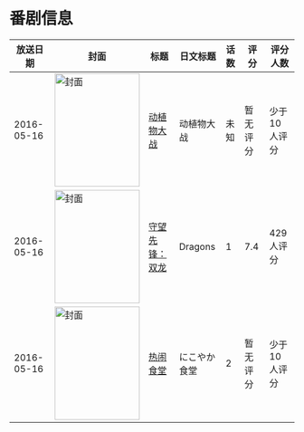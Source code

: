 # 番剧信息

|放送日期|封面|标题|日文标题|话数|评分|评分人数|
|---|---|---|---|---|---|---|
|2016-05-16|<img src="//lain.bgm.tv/pic/cover/c/9e/b8/184109_YvBxk.jpg" alt="封面" style="width:150px;height:200px;object-fit:cover;">|[动植物大战](https://bangumi.tv/subject/184109)|动植物大战|未知|暂无评分|少于10人评分|
|2016-05-16|<img src="//lain.bgm.tv/pic/cover/c/7f/d6/192703_gTGp9.jpg" alt="封面" style="width:150px;height:200px;object-fit:cover;">|[守望先锋：双龙](https://bangumi.tv/subject/192703)|Dragons|1|7.4|429人评分|
|2016-05-16|<img src="//lain.bgm.tv/pic/cover/c/b7/77/221509_wCClL.jpg" alt="封面" style="width:150px;height:200px;object-fit:cover;">|[热闹食堂](https://bangumi.tv/subject/221509)|にこやか食堂|2|暂无评分|少于10人评分|
